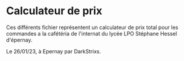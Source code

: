 # Calculateur de prix

Ces différents fichier représentent un calculateur de prix total pour les commandes a la cafétéria de l'internat du lycée LPO Stéphane Hessel d'épernay.

Le 26/01/23, à Epernay par DarkStrixs.
